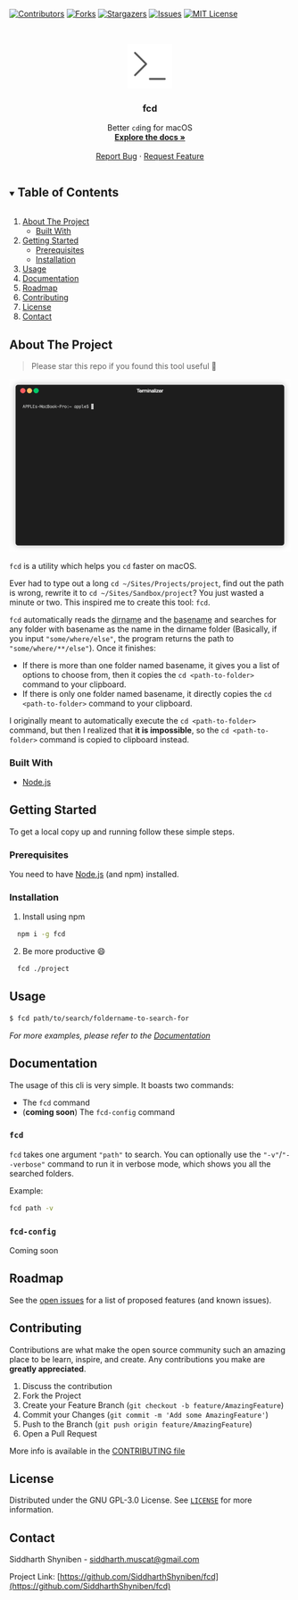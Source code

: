 [![Contributors][contributors-shield]][contributors-url]
[![Forks][forks-shield]][forks-url]
[![Stargazers][stars-shield]][stars-url]
[![Issues][issues-shield]][issues-url]
[![MIT License][license-shield]][license-url]



<!-- PROJECT LOGO -->
<br />
<p align="center">
  <a href="https://github.com/SiddharthShyniben/fcd">
    <img src="assets/logo.svg" alt="Logo" width="80" height="80">
  </a>

  <h3 align="center">fcd</h3>

  <p align="center">
    Better <code>cd</code>ing for macOS
    <br />
    <a href="#documentation"><strong>Explore the docs »</strong></a>
    <br />
    <br />
    <a href="https://github.com/SiddharthShyniben/fcd/issues">Report Bug</a>
    ·
    <a href="https://github.com/SiddharthShyniben/fcd/issues">Request Feature</a>
  </p>
</p>



<!-- TABLE OF CONTENTS -->
<details open="open">
  <summary><h2 style="display: inline-block">Table of Contents</h2></summary>
  <ol>
    <li>
      <a href="#about-the-project">About The Project</a>
      <ul>
        <li><a href="#built-with">Built With</a></li>
      </ul>
    </li>
    <li>
      <a href="#getting-started">Getting Started</a>
      <ul>
        <li><a href="#prerequisites">Prerequisites</a></li>
        <li><a href="#installation">Installation</a></li>
      </ul>
    </li>
    <li><a href="#usage">Usage</a></li>
    <li><a href="#documentation">Documentation</a></li>
    <li><a href="#roadmap">Roadmap</a></li>
    <li><a href="#contributing">Contributing</a></li>
    <li><a href="#license">License</a></li>
    <li><a href="#contact">Contact</a></li>
  </ol>
</details>



<!-- ABOUT THE PROJECT -->
## About The Project

> Please star this repo if you found this tool useful :star2:

![fcd Screen Shot][product-gif]

`fcd` is a utility which helps you `cd` faster on macOS. 

Ever had to type out a long `cd ~/Sites/Projects/project`, find out the path is wrong, rewrite it to `cd ~/Sites/Sandbox/project`? You just wasted a minute or two. 
This inspired me to create this tool: `fcd`.

`fcd` automatically reads the <abbr title="the directory name of a path, similar to the Unix dirname command">dirname</abbr> and the <abbr title="the last portion of a path, similar to the Unix basename">basename</abbr> and searches for any folder with basename as the name in the dirname folder (Basically, if you input `"some/where/else"`, the program returns the path to `"some/where/**/else"`). Once it finishes:
* If there is more than one folder named basename, it gives you a list of options to choose from, then it copies the `cd <path-to-folder>` command to your clipboard.
* If there is only one folder named basename, it directly copies the `cd <path-to-folder>` command to your clipboard.

I originally meant to automatically execute the `cd <path-to-folder>` command, but then I realized that **it is impossible**, so the `cd <path-to-folder>` command is copied to clipboard instead.



### Built With

* [Node.js][node-url]


<!-- GETTING STARTED -->
## Getting Started

To get a local copy up and running follow these simple steps.

### Prerequisites

You need to have [Node.js][node-url] (and npm) installed.

### Installation

1. Install using npm
  ```sh
    npm i -g fcd
  ```
2. Be more productive :smile:
  ```sh
    fcd ./project
  ```

<!-- USAGE EXAMPLES -->
## Usage

```sh
$ fcd path/to/search/foldername-to-search-for
```

_For more examples, please refer to the [Documentation](#documentation)_



<!-- Documentation -->
## Documentation

The usage of this cli is very simple. It boasts two commands:

* The `fcd` command
* (**coming soon**) The `fcd-config` command

### `fcd`

`fcd` takes one argument `"path"` to search. You can optionally use the `"-v"`/`"--verbose"` command to run it in verbose mode, which shows you all the searched folders.

Example:

```sh
fcd path -v
```

### `fcd-config`

Coming soon



<!-- ROADMAP -->
## Roadmap

See the [open issues](https://github.com/SiddharthShyniben/fcd/issues) for a list of proposed features (and known issues).



<!-- CONTRIBUTING -->
## Contributing

Contributions are what make the open source community such an amazing place to be learn, inspire, and create. Any contributions you make are **greatly appreciated**.

1. Discuss the contribution
2. Fork the Project
3. Create your Feature Branch (`git checkout -b feature/AmazingFeature`)
4. Commit your Changes (`git commit -m 'Add some AmazingFeature'`)
5. Push to the Branch (`git push origin feature/AmazingFeature`)
6. Open a Pull Request

More info is available in the [CONTRIBUTING file](./CONTRIBUTING.md)



<!-- LICENSE -->
## License

Distributed under the GNU GPL-3.0 License. See [`LICENSE`](./LICENSE) for more information.



<!-- CONTACT -->
## Contact

Siddharth Shyniben - siddharth.muscat@gmail.com

Project Link: [https://github.com/SiddharthShyniben/fcd](https://github.com/SiddharthShyniben/fcd)





<!-- MARKDOWN LINKS & IMAGES -->
[contributors-shield]: https://img.shields.io/github/contributors/SiddharthShyniben/fcd.svg?style=for-the-badge
[contributors-url]: https://github.com/SiddharthShyniben/fcd/graphs/contributors
[forks-shield]: https://img.shields.io/github/forks/SiddharthShyniben/fcd.svg?style=for-the-badge
[forks-url]: https://github.com/SiddharthShyniben/fcd/network/members
[stars-shield]: https://img.shields.io/github/stars/SiddharthShyniben/fcd.svg?style=for-the-badge
[stars-url]: https://github.com/SiddharthShyniben/fcd/stargazers
[issues-shield]: https://img.shields.io/github/issues/SiddharthShyniben/fcd.svg?style=for-the-badge
[issues-url]: https://github.com/SiddharthShyniben/fcd/issues
[license-shield]: https://img.shields.io/github/license/SiddharthShyniben/fcd.svg?style=for-the-badge
[license-url]: https://github.com/SiddharthShyniben/fcd/blob/master/LICENSE
[product-gif]: ./assets/demo/fcdemo.gif
[node-url]: https://nodejs.org
